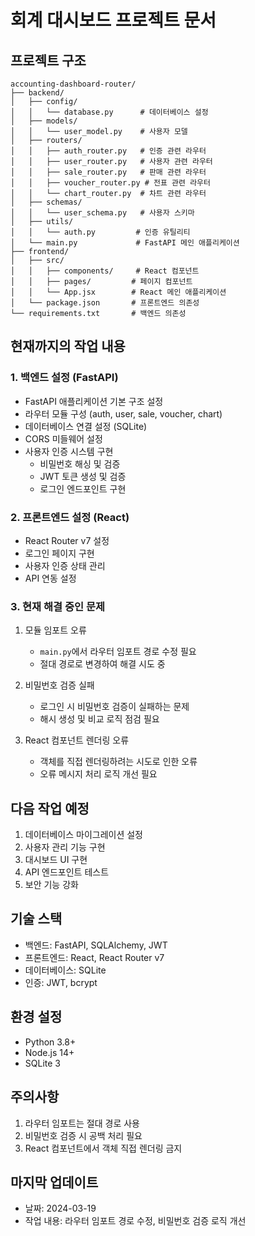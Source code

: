 # 회계 대시보드 프로젝트 문서

## 프로젝트 구조
```
accounting-dashboard-router/
├── backend/
│   ├── config/
│   │   └── database.py      # 데이터베이스 설정
│   ├── models/
│   │   └── user_model.py    # 사용자 모델
│   ├── routers/
│   │   ├── auth_router.py   # 인증 관련 라우터
│   │   ├── user_router.py   # 사용자 관련 라우터
│   │   ├── sale_router.py   # 판매 관련 라우터
│   │   ├── voucher_router.py # 전표 관련 라우터
│   │   └── chart_router.py  # 차트 관련 라우터
│   ├── schemas/
│   │   └── user_schema.py   # 사용자 스키마
│   ├── utils/
│   │   └── auth.py         # 인증 유틸리티
│   └── main.py             # FastAPI 메인 애플리케이션
├── frontend/
│   ├── src/
│   │   ├── components/     # React 컴포넌트
│   │   ├── pages/         # 페이지 컴포넌트
│   │   └── App.jsx        # React 메인 애플리케이션
│   └── package.json       # 프론트엔드 의존성
└── requirements.txt       # 백엔드 의존성
```

## 현재까지의 작업 내용

### 1. 백엔드 설정 (FastAPI)
- FastAPI 애플리케이션 기본 구조 설정
- 라우터 모듈 구성 (auth, user, sale, voucher, chart)
- 데이터베이스 연결 설정 (SQLite)
- CORS 미들웨어 설정
- 사용자 인증 시스템 구현
  - 비밀번호 해싱 및 검증
  - JWT 토큰 생성 및 검증
  - 로그인 엔드포인트 구현

### 2. 프론트엔드 설정 (React)
- React Router v7 설정
- 로그인 페이지 구현
- 사용자 인증 상태 관리
- API 연동 설정

### 3. 현재 해결 중인 문제
1. 모듈 임포트 오류
   - `main.py`에서 라우터 임포트 경로 수정 필요
   - 절대 경로로 변경하여 해결 시도 중

2. 비밀번호 검증 실패
   - 로그인 시 비밀번호 검증이 실패하는 문제
   - 해시 생성 및 비교 로직 점검 필요

3. React 컴포넌트 렌더링 오류
   - 객체를 직접 렌더링하려는 시도로 인한 오류
   - 오류 메시지 처리 로직 개선 필요

## 다음 작업 예정
1. 데이터베이스 마이그레이션 설정
2. 사용자 관리 기능 구현
3. 대시보드 UI 구현
4. API 엔드포인트 테스트
5. 보안 기능 강화

## 기술 스택
- 백엔드: FastAPI, SQLAlchemy, JWT
- 프론트엔드: React, React Router v7
- 데이터베이스: SQLite
- 인증: JWT, bcrypt

## 환경 설정
- Python 3.8+
- Node.js 14+
- SQLite 3

## 주의사항
1. 라우터 임포트는 절대 경로 사용
2. 비밀번호 검증 시 공백 처리 필요
3. React 컴포넌트에서 객체 직접 렌더링 금지

## 마지막 업데이트
- 날짜: 2024-03-19
- 작업 내용: 라우터 임포트 경로 수정, 비밀번호 검증 로직 개선 